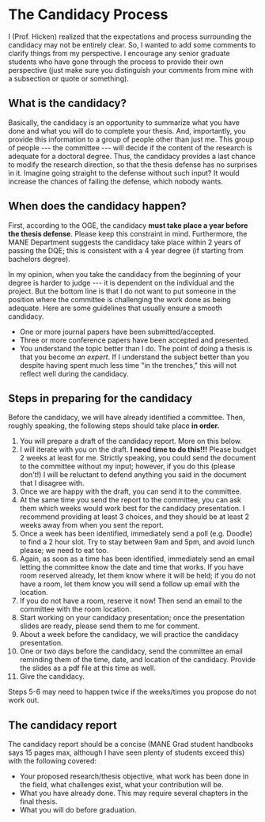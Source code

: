 # The Candidacy Process

I (Prof. Hicken) realized that the expectations and process surrounding the candidacy may not be entirely clear.  So, I wanted to add some comments to clarify things from my perspective.  I encourage any senior graduate students who have gone through the process to provide their own perspective (just make sure you distinguish your comments from mine with a subsection or quote or something).

## What is the candidacy?

Basically, the candidacy is an opportunity to summarize what you have done and what you will do to complete your thesis.  And, importantly, you provide this information to a group of people other than just me.  This group of people --- the committee --- will decide if the content of the research is adequate for a doctoral degree.  Thus, the candidacy provides a last chance to modify the research direction, so that the thesis defense has no surprises in it.  Imagine going straight to the defense without such input?  It would increase the chances of failing the defense, which nobody wants.

## When does the candidacy happen?

First, according to the OGE, the candidacy **must take place a year before the thesis defense**.  Please keep this constraint in mind.  Furthermore, the MANE Department suggests the candidacy take place within 2 years of passing the DQE; this is consistent with a 4 year degree (if starting from bachelors degree).

In my opinion, when you take the candidacy from the beginning of your degree is harder to judge --- it is dependent on the individual and the project.  But the bottom line is that I do not want to put someone in the position where the committee is challenging the work done as being adequate.  Here are some guidelines that usually ensure a smooth candidacy.

  * One or more journal papers have been submitted/accepted.
  * Three or more conference papers have been accepted and presented.
  * You understand the topic better than I do.  The point of doing a thesis is that you become _an expert_.  If I understand the subject better than you despite having spent much less time "in the trenches," this will not reflect well during the candidacy.


## Steps in preparing for the candidacy

Before the candidacy, we will have already identified a committee.  Then, roughly speaking, the following steps should take place **in order.**

1. You will prepare a draft of the candidacy report.  More on this below.
2. I will iterate with you on the draft.  **I need time to do this!!!**  Please budget 2 weeks at least for me. Strictly speaking, you could send the document to the committee without my input; however, if you do this (please don't!) I will be reluctant to defend anything you said in the document that I disagree with.
3. Once we are happy with the draft, you can send it to the committee.
4. At the same time you send the report to the committee, you can ask them which weeks would work best for the candidacy presentation.  I recommend providing at least 3 choices, and they should be at least 2 weeks away from when you sent the report.
5. Once a week has been identified, immediately send a poll (e.g. Doodle) to find a 2 hour slot.  Try to stay between 9am and 5pm, and avoid lunch please; we need to eat too.
6. Again, as soon as a time has been identified, immediately send an email letting the committee know the date and time that works.  If you have room reserved already, let them know where it will be held; if you do not have a room, let them know you will send a follow up email with the location.
7. If you do not have a room, reserve it now!  Then send an email to the committee with the room location.
7. Start working on your candidacy presentation; once the presentation slides are ready, please send them to me for comment.
8. About a week before the candidacy, we will practice the candidacy presentation.
9. One or two days before the candidacy, send the committee an email reminding them of the time, date, and location of the candidacy.  Provide the slides as a pdf file at this time as well.
10. Give the candidacy.

Steps 5-6 may need to happen twice if the weeks/times you propose do not work out.


## The candidacy report

The candidacy report should be a concise (MANE Grad student handbooks says 15 pages max, although I have seen plenty of students exceed this) with the following covered:

* Your proposed research/thesis objective, what work has been done in the field, what challenges exist, what your contribution will be.
* What you have already done. This may require several chapters in the final thesis.
* What you will do before graduation.
